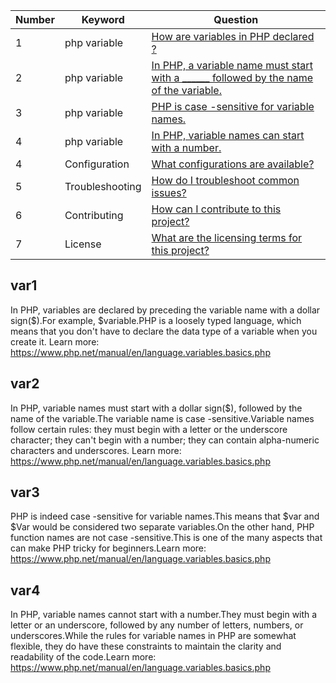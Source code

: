 | Number | Keyword          | Question                                        |
|--------|------------------|-------------------------------------------------|
|   1    | php variable     | [How are variables in PHP declared ?](#var1)           |
|   2    | php variable     | [In PHP, a variable name must start with a ______ followed by the name of the variable.](#var2)                  |
|   3    | php variable     | [PHP is case -sensitive for variable names.](#var3)                      |
|   4    | php variable     | [In PHP, variable names can start with a number.](#var4)                      |
|   4    | Configuration    | [What configurations are available?](#question4)              |
|   5    | Troubleshooting  | [How do I troubleshoot common issues?](#question5)            |
|   6    | Contributing     | [How can I contribute to this project?](#question6)           |
|   7    | License          | [What are the licensing terms for this project?](#question7) 


## var1

In PHP, variables are declared by preceding the variable name with a dollar sign($).For example, $variable.PHP is a loosely typed language, which means that you don't have to declare the data type of a variable when you create it. Learn more: https://www.php.net/manual/en/language.variables.basics.php

## var2
In PHP, variable names must start with a dollar sign($), followed by the name of the variable.The variable name is case -sensitive.Variable names follow certain rules: they must begin with a letter or the underscore character; they can't begin with a number; they can contain alpha-numeric characters and underscores. Learn more: https://www.php.net/manual/en/language.variables.basics.php
## var3
PHP is indeed case -sensitive for variable names.This means that $var and $Var would be considered two separate variables.On the other hand, PHP function names are not case -sensitive.This is one of the many aspects that can make PHP tricky for beginners.Learn more: https://www.php.net/manual/en/language.variables.basics.php

## var4
In PHP, variable names cannot start with a number.They must begin with a letter or an underscore, followed by any number of letters, numbers, or underscores.While the rules for variable names in PHP are somewhat flexible, they do have these constraints to maintain the clarity and readability of the code.Learn more: https://www.php.net/manual/en/language.variables.basics.php

